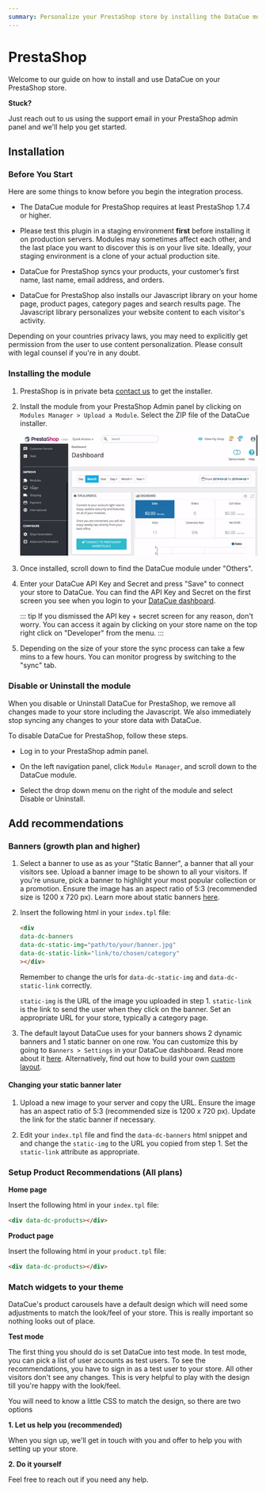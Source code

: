 ```yaml
---
summary: Personalize your PrestaShop store by installing the DataCue module.
---
```


# PrestaShop <Badge text="private beta" type="warn"/>

Welcome to our guide on how to install and use DataCue on your PrestaShop store.

**Stuck?**

Just reach out to us using the support email in your PrestaShop admin panel and we'll help you get started.

## Installation

### Before You Start

Here are some things to know before you begin the integration process.

- The DataCue module for PrestaShop requires at least PrestaShop 1.7.4 or higher.

- Please test this plugin in a staging environment **first** before installing it on production servers. Modules may sometimes affect each other, and the last place you want to discover this is on your live site. Ideally, your staging environment is a clone of your actual production site.

- DataCue for PrestaShop syncs your products, your customer’s first name, last name, email address, and orders.

- DataCue for PrestaShop also installs our Javascript library on your home page, product pages, category pages and search results page. The Javascript library personalizes your website content to each visitor's activity.

Depending on your countries privacy laws, you may need to explicitly get permission from the user to use content personalization. Please consult with legal counsel if you're in any doubt.


### Installing the module

1. PrestaShop is in private beta [contact us](https://datacue.co/contact) to get the installer.

2. Install the module from your PrestaShop Admin panel by clicking on `Modules Manager > Upload a Module`. Select the ZIP file of the DataCue installer.

    ![PrestaShop Modules](./images/prestashop_module_manager.gif)

3. Once installed, scroll down to find the DataCue module under "Others".

4. Enter your DataCue API Key and Secret and press "Save" to connect your store to DataCue. You can find the API Key and Secret on the first screen you see when you login to your [DataCue dashboard](https://app.datacue.co). 

    ::: tip
    If you dismissed the API key + secret screen for any reason, don't worry. You can access it again by clicking on your store name on the top right click on "Developer" from the menu.
    :::
    
5. Depending on the size of your store the sync process can take a few mins to a few hours. You can monitor progress by switching to the "sync" tab.

### Disable or Uninstall the module

When you disable or Uninstall DataCue for PrestaShop, we remove all changes made to your store including the Javascript. We also immediately stop syncing any changes to your store data with DataCue.

To disable DataCue for PrestaShop, follow these steps.

- Log in to your PrestaShop admin panel.

- On the left navigation panel, click `Module Manager`, and scroll down to the DataCue module.

- Select the drop down menu on the right of the module and select Disable or Uninstall.

## Add recommendations

### Banners (growth plan and higher)

1. Select a banner to use as as your "Static Banner", a banner that all your visitors see. Upload a banner image to be shown to all your visitors. If you're unsure, pick a banner to highlight your most popular collection or a promotion. Ensure the image has an aspect ratio of 5:3 (recommended size is 1200 x 720 px). Learn more about static banners [here](/banners).

2. Insert the following html in your `index.tpl` file:

    ```html
    <div
    data-dc-banners
    data-dc-static-img="path/to/your/banner.jpg"
    data-dc-static-link="link/to/chosen/category"
    ></div>
    ```

    Remember to change the urls for `data-dc-static-img`  and `data-dc-static-link` correctly.

    `static-img` is the URL of the image you uploaded in step 1.
    `static-link` is the link to send the user when they click on the banner. Set an appropriate URL for your store, typically a category page.

3. The default layout DataCue uses for your banners shows 2 dynamic banners and 1 static banner on one row. You can customize this by going to `Banners > Settings` in your DataCue dashboard. Read more about it [here](/banners/layout.html). Alternatively, find out how to build your own [custom layout](#custom-layout).

#### Changing your static banner later

1. Upload a new image to your server and copy the URL. Ensure the image has an aspect ratio of 5:3 (recommended size is 1200 x 720 px). Update the link for the static banner if necessary.

2. Edit your `index.tpl` file and find the `data-dc-banners` html snippet and and change the `static-img` to the URL you copied from step 1. Set the `static-link` attribute as appropriate.

### Setup Product Recommendations (All plans)

**Home page**

Insert the following html in your `index.tpl` file:

```html
<div data-dc-products></div>
```

**Product page**

Insert the following html in your `product.tpl` file:

```html
<div data-dc-products></div>
```

### Match widgets to your theme

DataCue's product carousels have a default design which will need some adjustments to match the look/feel of your store. This is really important so nothing looks out of place.

**Test mode**

The first thing you should do is set DataCue into test mode. In test mode, you can pick a list of user accounts as test users. To see the recommendations, you have to sign in as a test user to your store. All other visitors don't see any changes. This is very helpful to play with the design till you're happy with the look/feel.

You will need to know a little CSS to match the design, so there are two options

**1. Let us help you (recommended)**

When you sign up, we'll get in touch with you and offer to help you with setting up your store.

**2. Do it yourself**

Feel free to reach out if you need any help.